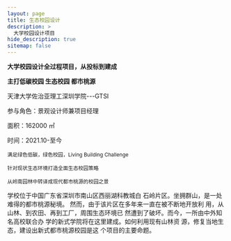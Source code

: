 ```yaml
---
layout: page
title: 生态校园设计
description: >
  大学校园设计项目
hide_description: true
sitemap: false
---
```


**大学校园设计全过程项目，从投标到建成**

**主打低碳校园 生态校园 都市桃源**

天津大学佐治亚理工深圳学院---GTSI

参与角色：景观设计师兼项目经理

面积：162000 ㎡

时间：2021.10-至今


<sub>满足绿色低碳，绿色校园，Living Building Challenge</sub>

<sub>针对现状生态环境打造全面生态校园策略</sub>

<sub>从岭南园林中转译成现代都市桃源的校园之景</sub>

学校位于中国广东省深圳市南山区西丽湖科教城白
石岭片区。坐拥群山，是一处难得的都市桃源秘境。
然而，由于该片区在多年来一直在被不断地开放利
用，从山林、到农田、再到工厂，周围生态环境已
然遭到了破坏。而今，一所由中外知名高校联合办
学的新式学院将在这里建成。如何利用现有山林资
源，修复当地生态，建设出新式都市桃源校园是这
个项目的主要命题。
